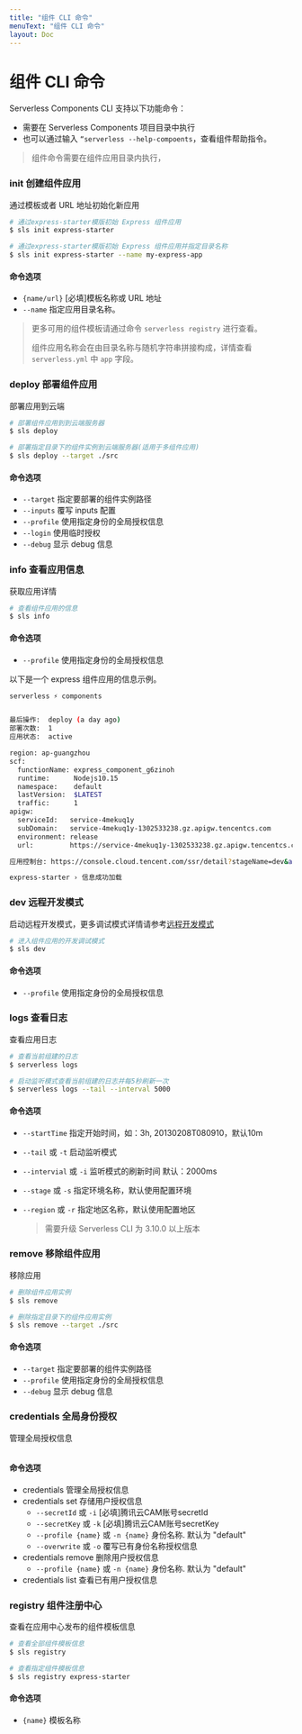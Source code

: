```yaml
---
title: "组件 CLI 命令"
menuText: "组件 CLI 命令"
layout: Doc
---
```


# 组件 CLI 命令

Serverless Components CLI 支持以下功能命令：

- 需要在 Serverless Components 项目目录中执行
- 也可以通过输入 `“serverless --help-compoents`，查看组件帮助指令。

> 组件命令需要在组件应用目录内执行， 

### init 创建组件应用

通过模板或者 URL 地址初始化新应用

```sh
# 通过express-starter模版初始 Express 组件应用
$ sls init express-starter

# 通过express-starter模版初始 Express 组件应用并指定目录名称
$ sls init express-starter --name my-express-app
```

#### 命令选项

- `{name/url}` [必填]模板名称或 URL 地址
- `--name` 指定应用目录名称。

> 更多可用的组件模板请通过命令 `serverless registry` 进行查看。
>
> 组件应用名称会在由目录名称与随机字符串拼接构成，详情查看 `serverless.yml` 中 `app` 字段。

### deploy 部署组件应用

部署应用到云端

```sh
# 部署组件应用到到云端服务器
$ sls deploy

# 部署指定目录下的组件实例到云端服务器(适用于多组件应用)
$ sls deploy --target ./src
```

#### 命令选项

- `--target` 指定要部署的组件实例路径
- `--inputs` 覆写 inputs 配置
- `--profile`  使用指定身份的全局授权信息
- `--login` 使用临时授权
- `--debug` 显示 debug 信息

### info 查看应用信息

获取应用详情

```sh
# 查看组件应用的信息
$ sls info
```

#### 命令选项

- `--profile`  使用指定身份的全局授权信息

以下是一个 express 组件应用的信息示例。

```sh
serverless ⚡ components


最后操作:  deploy (a day ago)
部署次数:  1
应用状态:  active

region: ap-guangzhou
scf:
  functionName: express_component_g6zinoh
  runtime:      Nodejs10.15
  namespace:    default
  lastVersion:  $LATEST
  traffic:      1
apigw:
  serviceId:   service-4mekuq1y
  subDomain:   service-4mekuq1y-1302533238.gz.apigw.tencentcs.com
  environment: release
  url:         https://service-4mekuq1y-1302533238.gz.apigw.tencentcs.com/release/

应用控制台: https://console.cloud.tencent.com/ssr/detail?stageName=dev&appName=express-example-c2482779&instanceName=express-starter&stageList=dev

express-starter › 信息成功加载
```

### dev 远程开发模式

启动远程开发模式，更多调试模式详情请参考[远程开发模式](../basic/dev-mode.md)

```sh
# 进入组件应用的开发调试模式
$ sls dev
```

#### 命令选项

- `--profile`  使用指定身份的全局授权信息

### logs 查看日志

查看应用日志

```sh
# 查看当前组建的日志
$ serverless logs

# 启动监听模式查看当前组建的日志并每5秒刷新一次
$ serverless logs --tail --interval 5000
```

#### 命令选项

- `--startTime` 指定开始时间，如：3h, 20130208T080910，默认10m

- `--tail` 或 `-t` 启动监听模式

- `--intervial` 或 `-i` 监听模式的刷新时间 默认：2000ms

- `--stage` 或 `-s` 指定环境名称，默认使用配置环境

- `--region` 或 `-r` 指定地区名称，默认使用配置地区

  > 需要升级 Serverless CLI 为 3.10.0 以上版本

### remove 移除组件应用

移除应用

```sh
# 删除组件应用实例
$ sls remove

# 删除指定目录下的组件应用实例
$ sls remove --target ./src
```

#### 命令选项

- `--target` 指定要部署的组件实例路径
- `--profile`  使用指定身份的全局授权信息
- `--debug` 显示 debug 信息

### credentials 全局身份授权

管理全局授权信息

```sh
```

#### 命令选项

- credentials 管理全局授权信息
- credentials set 存储用户授权信息
  - `--secretId` 或 `-i` [必填]腾讯云CAM账号secretId
  - `--secretKey` 或 `-k` [必填]腾讯云CAM账号secretKey
  - `--profile {name}` 或 `-n {name}` 身份名称. 默认为 "default"
  - `--overwrite` 或 `-o` 覆写已有身份名称授权信息
- credentials remove 删除用户授权信息
  - `--profile {name}` 或 `-n {name}` 身份名称. 默认为 "default"
- credentials list 查看已有用户授权信息

### registry 组件注册中心

查看在应用中心发布的组件模板信息

```sh
# 查看全部组件模板信息
$ sls registry

# 查看指定组件模板信息
$ sls registry express-starter
```

#### 命令选项

- `{name}` 模板名称